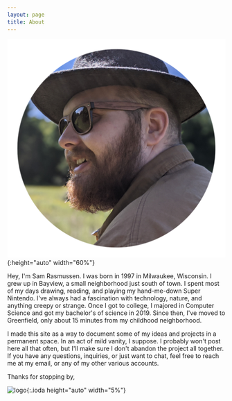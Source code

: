 ```yaml
---
layout: page
title: About
---
```


![me](assets/images/me.png){:height="auto" width="60%"}

Hey, I'm Sam Rasmussen. I was born in 1997 in Milwaukee, Wisconsin. I grew up in Bayview, a small neighborhood just south of town. I spent most of my days drawing, reading, and playing my hand-me-down Super Nintendo. I've always had a fascination with technology, nature, and anything creepy or strange. Once I got to college, I majored in Computer Science and got my bachelor's of science in 2019. Since then, I've moved to Greenfield, only about 15 minutes from my childhood neighborhood.

I made this site as a way to document some of my ideas and projects in a permanent space. In an act of mild vanity, I suppose. I probably won't post here all that often, but I'll make sure I don't abandon the project all together. If you have any questions, inquiries, or just want to chat, feel free to reach me at my email, or any of my other various accounts.

Thanks for stopping by,

![logo](../logo.png){:.ioda height="auto" width="5%"}